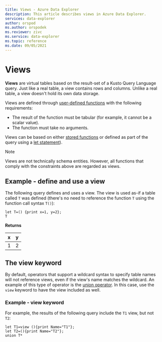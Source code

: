 ```yaml
---
title: Views - Azure Data Explorer
description: This article describes views in Azure Data Explorer.
services: data-explorer
author: orspod
ms.author: orspodek
ms.reviewer: zivc
ms.service: data-explorer
ms.topic: reference
ms.date: 09/05/2021
---
```

# Views

**Views** are virtual tables based on the result-set of a Kusto Query Language query.
Just like a real table, a view contains rows and columns. Unlike a real table,
a view doesn't hold its own data storage.

Views are defined through [user-defined functions](../functions/user-defined-functions.md)
with the following requirements:
* The result of the function must be  tabular (for example, it cannot be a scalar value).
* The function must take no arguments.

Views can be based on either [stored functions](./stored-functions.md) or defined as part of the query using a [let statement](../letstatement.md)).

> [!NOTE]
> Views are not technically schema entities. However, all functions that comply
> with the constraints above are regarded as views.

## Example - define and use a view

The following query defines and uses a view. The view
is used as-if a table called `T` was defined (there's no need to reference the
function `T` using the function call syntax `T()`):

<!-- csl: https://help.kusto.windows.net/Samples -->
```kusto
let T=() {print x=1, y=2};
T
```

**Returns**

x |y |
--|--|
1 | 2 |

## The view keyword

By default, operators that support a wildcard syntax to specify table names will not reference views, even if the view's name matches the wildcard. An example of this type of operator is the [union operator](../unionoperator.md). In this case, use the `view` keyword to have the view
included as well.

### Example - view keyword

For example, the results of the following query include the `T1` view, but not `T2`:

<!-- csl: https://help.kusto.windows.net/Samples -->
```kusto
let T1=view (){print Name="T1"};
let T2=(){print Name="T2"};
union T*
```
